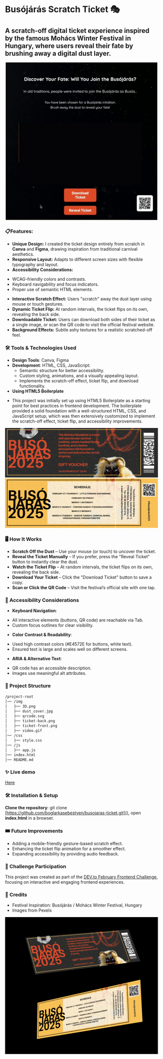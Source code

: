 # Busójárás Scratch Ticket 🎭
## A scratch-off digital ticket experience inspired by the famous Mohács Winter Festival in Hungary, where users reveal their fate by brushing away a digital dust layer.

<p align="center">
  <img src="img/video.gif" alt="Scratch Ticket Animation" width="500">
</p>


### 📋Features:

* **Unique Design:** I created the ticket design entirely from scratch in **Canva** and **Figma**, drawing inspiration from traditional carnival aesthetics.
* **Responsive Layout:**  Adapts to different screen sizes with flexible typography and layout.
* **Accessibility Considerations:** 
 - WCAG-friendly colors and contrasts.
 - Keyboard navigability and focus indicators.
 - Proper use of semantic HTML elements.
* **Interactive Scratch Effect:** Users "scratch" away the dust layer using mouse or touch gestures.
* **Dynamic Ticket Flip:** At random intervals, the ticket flips on its own, revealing the back side.
* **Downloadable Ticket:**	Users can download both sides of their ticket as a single image, or scan the QR code to visit the official festival website.
* **Background Effects:** Subtle ashy textures for a realistic scratched-off feel.

### 🛠️ Tools & Technologies Used
* **Design Tools**: Canva, Figma
* **Development**: HTML, CSS, JavaScript:
	- Semantic structure for better accessibility.
	- Custom styling, animations, and a visually appealing layout.
	- Implements the scratch-off effect, ticket flip, and download functionality.
* **Using HTML5 Boilerplate**
 - This project was initially set up using HTML5 Boilerplate as a starting point for best practices in frontend development. The boilerplate provided a solid foundation with a well-structured HTML, CSS, and JavaScript setup, which was then extensively customized to implement the scratch-off effect, ticket flip, and accessibility improvements.

![Busójárás Ticket - Front](img/ticket-front.png)
![Busójárás Ticket - Back](img/ticket-back.png)


### 🖥️ How It Works
* **Scratch Off the Dust** – Use your mouse (or touch) to uncover the ticket.
* **Reveal the Ticket Manually** – If you prefer, press the "Reveal Ticket" button to instantly clear the dust.
* **Watch the Ticket Flip** – At random intervals, the ticket flips on its own, revealing the back side.
* **Download Your Ticket** – Click the "Download Ticket" button to save a copy.
* **Scan or Click the QR Code** – Visit the festival’s official site with one tap.

### 🚀 Accessibility Considerations

* **Keyboard Navigation**: 
 - All interactive elements (buttons, QR code) are reachable via Tab.
 - Custom focus outlines for clear visibility.
* **Color Contrast & Readability**:
 - Used high contrast colors (#E4572E for buttons, white text).
 - Ensured text is large and scales well on different screens.
* **ARIA & Alternative Text**:
 - QR code has an accessible description.
 - Images use meaningful alt attributes.

### 📂 Project Structure

	/project-root
	│── /img
	│   ├── 3D.png
	│   ├── dust_cover.jpg
	│   ├── qrcode.svg
	│   ├── ticket-back.png
	│   ├── ticket-front.png
	│   ├── video.gif
	│── /css
	│   ├── style.css
	│── /js
	│   ├── app.js
	│── index.html
	│── README.md

### ✨ Live demo
[Here](https://boglarkasebestyen.github.io/devto_02challenge2025/)


### 🛠️ Installation & Setup
**Clone the repository**:
git clone [https://github.com/boglarkasebestyen/busojaras-ticket.git](), open **index.html** in a browser.


### 🎟️ Future Improvements

* Adding a mobile-friendly gesture-based scratch effect.
* Enhancing the ticket flip animation for a smoother effect.
* Expanding accessibility by providing audio feedback.


### 🎯 Challenge Participation
This project was created as part of the [DEV.to February Frontend Challenge](https://dev.to/devteam/join-us-for-the-next-frontend-challenge-february-edition-3070?bb=210331), focusing on interactive and engaging frontend experiences.

### 🌟 Credits
* Festival Inspiration: Busójárás / Mohács Winter Festival, Hungary
* Images from Pexels

![Busójárás Ticket - Back](img/3D.png)



